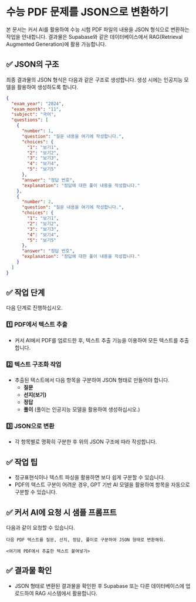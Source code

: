 # 수능 PDF 문제를 JSON으로 변환하기

본 문서는 커서 AI를 활용하여 수능 시험 PDF 파일의 내용을 JSON 형식으로 변환하는 작업을 안내합니다. 결과물은 Supabase와 같은 데이터베이스에서 RAG(Retrieval Augmented Generation)에 활용 가능합니다.

## ✅ JSON의 구조

최종 결과물의 JSON 형식은 다음과 같은 구조로 생성합니다. 생성 시에는 인공지능 모델을 활용하여 생성하도록 합니다. 

```json
{
  "exam_year": "2024",
  "exam_month": "11",
  "subject": "국어",
  "questions": [
    {
      "number": 1,
      "question": "질문 내용을 여기에 작성합니다.",
      "choices": {
        "1": "보기1",
        "2": "보기2",
        "3": "보기3",
        "4": "보기4",
        "5": "보기5"
      },
      "answer": "정답 번호",
      "explanation": "정답에 대한 풀이 내용을 작성합니다."
    },
    {
      "number": 2,
      "question": "질문 내용을 여기에 작성합니다.",
      "choices": {
        "1": "보기1",
        "2": "보기2",
        "3": "보기3",
        "4": "보기4",
        "5": "보기5"
      },
      "answer": "정답 번호",
      "explanation": "정답에 대한 풀이 내용을 작성합니다."
    }
  ]
}
```

## ✅ 작업 단계

다음 단계로 진행하십시오.

### 1️⃣ PDF에서 텍스트 추출
- 커서 AI에서 PDF를 업로드한 후, 텍스트 추출 기능을 이용하여 모든 텍스트를 추출합니다.

### 2️⃣ 텍스트 구조화 작업
- 추출된 텍스트에서 다음 항목을 구분하여 JSON 형태로 만들어야 합니다.
  - **질문**
  - **선지(보기)**
  - **정답**
  - **풀이** (풀이는 인공지능 모델을 활용하여 생성하십시오.)

### 3️⃣ JSON으로 변환
- 각 항목별로 명확히 구분한 후 위의 JSON 구조에 따라 작성합니다.

## ✅ 작업 팁
- 정규표현식이나 텍스트 파싱을 활용하면 보다 쉽게 구분할 수 있습니다.
- PDF의 텍스트 구분이 어려운 경우, GPT 기반 AI 모델을 활용하여 항목을 자동으로 구분할 수 있습니다.

## ✅ 커서 AI에 요청 시 샘플 프롬프트

다음과 같이 요청할 수 있습니다.

```
다음 PDF 텍스트를 질문, 선지, 정답, 풀이로 구분하여 JSON 형태로 변환해줘.

<여기에 PDF에서 추출한 텍스트 붙여넣기>
```

## ✅ 결과물 확인
- JSON 형태로 변환된 결과물을 확인한 후 Supabase 또는 다른 데이터베이스에 업로드하여 RAG 시스템에서 활용합니다.

